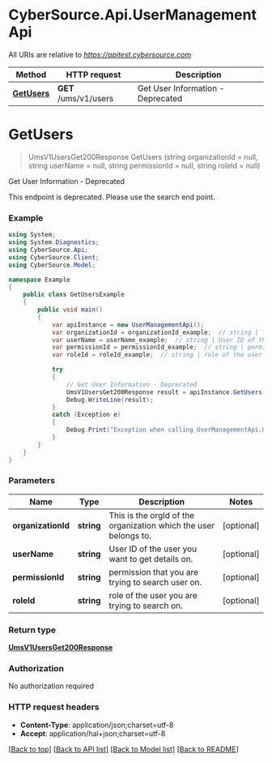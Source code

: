 # CyberSource.Api.UserManagementApi

All URIs are relative to *https://apitest.cybersource.com*

Method | HTTP request | Description
------------- | ------------- | -------------
[**GetUsers**](UserManagementApi.md#getusers) | **GET** /ums/v1/users | Get User Information - Deprecated


<a name="getusers"></a>
# **GetUsers**
> UmsV1UsersGet200Response GetUsers (string organizationId = null, string userName = null, string permissionId = null, string roleId = null)

Get User Information - Deprecated

This endpoint is deprecated. Please use the search end point.

### Example
```csharp
using System;
using System.Diagnostics;
using CyberSource.Api;
using CyberSource.Client;
using CyberSource.Model;

namespace Example
{
    public class GetUsersExample
    {
        public void main()
        {
            var apiInstance = new UserManagementApi();
            var organizationId = organizationId_example;  // string | This is the orgId of the organization which the user belongs to. (optional) 
            var userName = userName_example;  // string | User ID of the user you want to get details on. (optional) 
            var permissionId = permissionId_example;  // string | permission that you are trying to search user on. (optional) 
            var roleId = roleId_example;  // string | role of the user you are trying to search on. (optional) 

            try
            {
                // Get User Information - Deprecated
                UmsV1UsersGet200Response result = apiInstance.GetUsers(organizationId, userName, permissionId, roleId);
                Debug.WriteLine(result);
            }
            catch (Exception e)
            {
                Debug.Print("Exception when calling UserManagementApi.GetUsers: " + e.Message );
            }
        }
    }
}
```

### Parameters

Name | Type | Description  | Notes
------------- | ------------- | ------------- | -------------
 **organizationId** | **string**| This is the orgId of the organization which the user belongs to. | [optional] 
 **userName** | **string**| User ID of the user you want to get details on. | [optional] 
 **permissionId** | **string**| permission that you are trying to search user on. | [optional] 
 **roleId** | **string**| role of the user you are trying to search on. | [optional] 

### Return type

[**UmsV1UsersGet200Response**](UmsV1UsersGet200Response.md)

### Authorization

No authorization required

### HTTP request headers

 - **Content-Type**: application/json;charset=utf-8
 - **Accept**: application/hal+json;charset=utf-8

[[Back to top]](#) [[Back to API list]](../README.md#documentation-for-api-endpoints) [[Back to Model list]](../README.md#documentation-for-models) [[Back to README]](../README.md)

